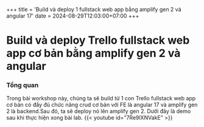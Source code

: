 +++
title = 'Build và deploy 1 fullstack web app bằng amplify gen 2 và angular 17'
date = 2024-08-29T12:03:00+07:00
+++

# Build và deploy Trello fullstack web app cơ bản bằng amplify gen 2 và angular 
### Tổng quan

Trong bài workshop này, chúng ta sẽ build từ 1 con Trello fullstack web app cơ bản có đầy đủ chức năng crud cơ bản với FE là angular 17 và amplify gen 2 là backend.Sau đó, ta sẽ deploy nó lên amplify gen 2. Dưới đây là demo sau khi thực hiện xong bài lab.
{{< youtube id="7Re9lXNVakE" >}}
